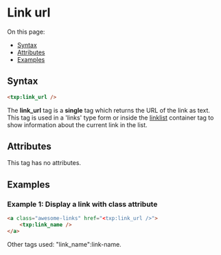 # Link url

On this page:

* [Syntax](#user-content-syntax)
* [Attributes](#user-content-attributes)
* [Examples](#user-content-examples)

## Syntax

```html
<txp:link_url />
```

The **link_url** tag is a __single__ tag which returns the URL of the link as text. This tag is used in a 'links' type form or inside the [linklist](linklist) container tag to show information about the current link in the list.

## Attributes

This tag has no attributes.

## Examples

### Example 1: Display a link with class attribute

```html
<a class="awesome-links" href="<txp:link_url />">
    <txp:link_name />
</a>
```

Other tags used: "link_name":link-name.
